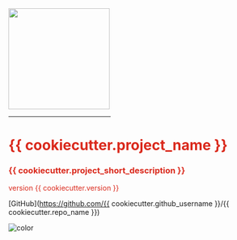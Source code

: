 <img src="https://raw.githubusercontent.com/{{ cookiecutter.github_username }}/{{ cookiecutter.repo_name }}/master/docs/_media/icon.png" width="200px">

<hr style='width:40%; border-color:#da291c;'>
<h1 style="color: #da291c">{{ cookiecutter.project_name }}</h1>
<h3 style="color: #da291c">{{ cookiecutter.project_short_description }}</h3>
<p style="color: #da291c">version {{ cookiecutter.version }}</p>

[GitHub](https://github.com/{{ cookiecutter.github_username }}/{{ cookiecutter.repo_name }})
<!-- [Get Started](#docsify) -->

<!-- background color -->
![color](#ffffff)
